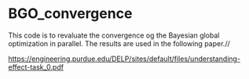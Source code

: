 # BGO_convergence
This code is to revaluate the convergence og the Bayesian global optimization in parallel.
The results are used in the following paper.//

https://engineering.purdue.edu/DELP/sites/default/files/understanding-effect-task_0.pdf
